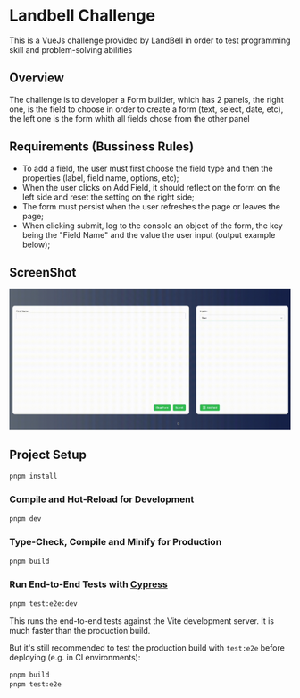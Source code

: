 # Landbell Challenge

This is a VueJs challenge provided by LandBell in order to test programming 
skill and problem-solving abilities 

## Overview

The challenge is to developer a Form builder, which has 2 panels, the right 
one, is the field to choose in order to create a form (text, select, date, 
etc), the left one is the form whith all fields chose from the other panel

## Requirements (Bussiness Rules)

- To add a field, the user must first choose the field type and then the
  properties (label, field name, options, etc);
- When the user clicks on Add Field, it should reflect on the form on the left
  side and reset the setting on the right side;
- The form must persist when the user refreshes the page or leaves the page;
- When clicking submit, log to the console an object of the form, the key being
  the "Field Name" and the value the user input (output example below);


## ScreenShot

![](docs/images/formBuilder.gif)

## Project Setup

```sh
pnpm install
```

### Compile and Hot-Reload for Development

```sh
pnpm dev
```

### Type-Check, Compile and Minify for Production

```sh
pnpm build
```

### Run End-to-End Tests with [Cypress](https://www.cypress.io/)

```sh
pnpm test:e2e:dev
```

This runs the end-to-end tests against the Vite development server.
It is much faster than the production build.

But it's still recommended to test the production build with `test:e2e` before deploying (e.g. in CI environments):

```sh
pnpm build
pnpm test:e2e
```
